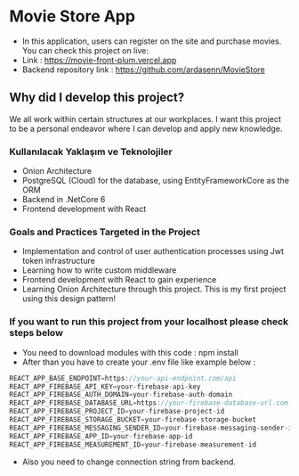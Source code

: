 # Movie Store App

- In this application, users can register on the site and purchase movies. You can check this project on live:
- Link : https://movie-front-plum.vercel.app
- Backend repository link : https://github.com/ardasenn/MovieStore

## Why did I develop this project?

We all work within certain structures at our workplaces. I want this project to be a personal endeavor where I can develop and apply new knowledge.

### Kullanılacak Yaklaşım ve Teknolojiler

- Onion Architecture
- PostgreSQL (Cloud) for the database, using EntityFrameworkCore as the ORM
- Backend in .NetCore 6
- Frontend development with React

### Goals and Practices Targeted in the Project

- Implementation and control of user authentication processes using Jwt token infrastructure
- Learning how to write custom middleware
- Frontend development with React to gain experience
- Learning Onion Architecture through this project. This is my first project using this design pattern!

### If you want to run this project from your localhost please check steps below

- You need to download modules with this code : npm install
- After than you have to create your .env file like example below :

```js
REACT_APP_BASE_ENDPOINT=https://your-api-endpoint.com/api
REACT_APP_FIREBASE_API_KEY=your-firebase-api-key
REACT_APP_FIREBASE_AUTH_DOMAIN=your-firebase-auth-domain
REACT_APP_FIREBASE_DATABASE_URL=https://your-firebase-database-url.com
REACT_APP_FIREBASE_PROJECT_ID=your-firebase-project-id
REACT_APP_FIREBASE_STORAGE_BUCKET=your-firebase-storage-bucket
REACT_APP_FIREBASE_MESSAGING_SENDER_ID=your-firebase-messaging-sender-id
REACT_APP_FIREBASE_APP_ID=your-firebase-app-id
REACT_APP_FIREBASE_MEASUREMENT_ID=your-firebase-measurement-id

```

- Also you need to change connection string from backend.
